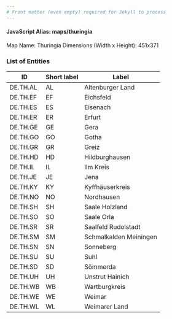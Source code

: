 ```yaml
---
# Front matter (even empty) required for Jekyll to process
---
```


#### JavaScript Alias: maps/thuringia

Map Name: Thuringia
Dimensions (Width x Height): 451x371





### List of Entities

ID | Short label | Label
---|---|---|
DE.TH.AL|AL|Altenburger Land
DE.TH.EF|EF|Eichsfeld
DE.TH.ES|ES|Eisenach
DE.TH.ER|ER|Erfurt
DE.TH.GE|GE|Gera
DE.TH.GO|GO|Gotha
DE.TH.GR|GR|Greiz
DE.TH.HD|HD|Hildburghausen
DE.TH.IL|IL|Ilm Kreis
DE.TH.JE|JE|Jena
DE.TH.KY|KY|Kyffhäuserkreis
DE.TH.NO|NO|Nordhausen
DE.TH.SH|SH|Saale Holzland
DE.TH.SO|SO|Saale Orla
DE.TH.SR|SR|Saalfeld Rudolstadt
DE.TH.SM|SM|Schmalkalden Meiningen
DE.TH.SN|SN|Sonneberg
DE.TH.SU|SU|Suhl
DE.TH.SD|SD|Sömmerda
DE.TH.UH|UH|Unstrut Hainich
DE.TH.WB|WB|Wartburgkreis
DE.TH.WE|WE|Weimar
DE.TH.WL|WL|Weimarer Land

